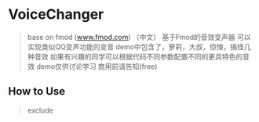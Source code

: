 # VoiceChanger
>base on fmod (www.fmod.com)
（中文）
>基于Fmod的音效变声器
可以实现类似QQ变声功能的变音
demo中包含了，萝莉，大叔，惊悚，搞怪几种音效
如果有兴趣的同学可以根据代码不同参数配置不同的更具特色的音效
demo仅供讨论学习
商用前请告知(free)
## How to Use
> exclude
